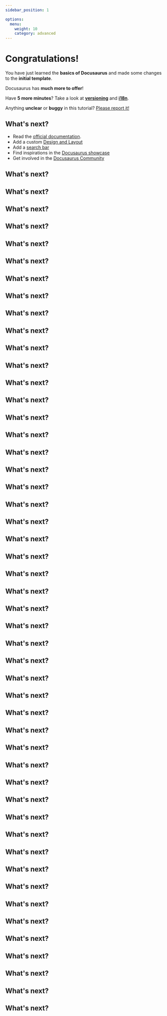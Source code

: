 ```yaml
---
sidebar_position: 1

options:
  menu:
    weight: 10
    category: advanced
---
```


# Congratulations!

You have just learned the **basics of Docusaurus** and made some changes to the **initial template**.

Docusaurus has **much more to offer**!

Have **5 more minutes**? Take a look at **[versioning](../tutorial-extras/manage-docs-versions.md)** and **[i18n](../tutorial-extras/translate-your-site.md)**.

Anything **unclear** or **buggy** in this tutorial? [Please report it!](https://github.com/facebook/docusaurus/discussions/4610)

## What's next?

- Read the [official documentation](https://docusaurus.io/).
- Add a custom [Design and Layout](https://docusaurus.io/docs/styling-layout)
- Add a [search bar](https://docusaurus.io/docs/search)
- Find inspirations in the [Docusaurus showcase](https://docusaurus.io/showcase)
- Get involved in the [Docusaurus Community](https://docusaurus.io/community/support)

## What's next?

## What's next?

## What's next?

## What's next?

## What's next?

## What's next?

## What's next?

## What's next?

## What's next?

## What's next?

## What's next?

## What's next?

## What's next?

## What's next?

## What's next?

## What's next?

## What's next?

## What's next?

## What's next?

## What's next?

## What's next?

## What's next?

## What's next?

## What's next?

## What's next?

## What's next?

## What's next?

## What's next?

## What's next?

## What's next?

## What's next?

## What's next?

## What's next?

## What's next?

## What's next?

## What's next?

## What's next?

## What's next?

## What's next?

## What's next?

## What's next?

## What's next?

## What's next?

## What's next?

## What's next?

## What's next?

## What's next?

## What's next?

## What's next?

